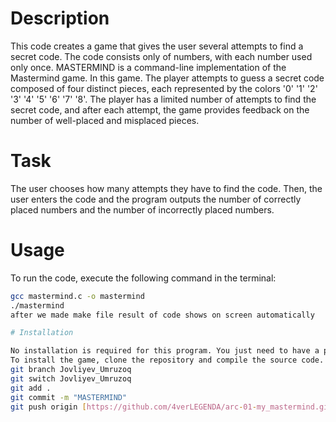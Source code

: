# Description

This code creates a game that gives the user several attempts to find a secret code. The code consists only of numbers, with each number used only once.
MASTERMIND is a command-line implementation of the Mastermind game. In this game.
The player attempts to guess a secret code composed of four distinct pieces, each represented by the colors '0' '1' '2' '3' '4' '5' '6' '7' '8'.
The player has a limited number of attempts to find the secret code, and after each attempt, the game provides feedback on the number of well-placed and misplaced pieces.

# Task

The user chooses how many attempts they have to find the code. Then, the user enters the code and the program outputs the number of correctly placed numbers and the number of incorrectly placed numbers.

# Usage

To run the code, execute the following command in the terminal:
```bash
gcc mastermind.c -o mastermind
./mastermind
after we made make file result of code shows on screen automatically

# Installation

No installation is required for this program. You just need to have a programming environment that supports C. 
To install the game, clone the repository and compile the source code.
git branch Jovliyev_Umruzoq
git switch Jovliyev_Umruzoq
git add .
git commit -m "MASTERMIND"
git push origin [https://github.com/4verLEGENDA/arc-01-my_mastermind.git](https://github.com/4everLEGENDA/arc-01-my_mastermind.git)https://github.com/4everLEGENDA/arc-01-my_mastermind.git

